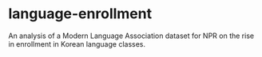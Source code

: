 # language-enrollment
An analysis of a Modern Language Association dataset for NPR on the rise in enrollment in Korean language classes.
